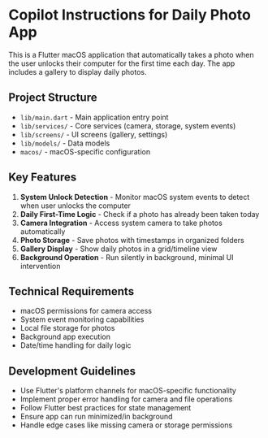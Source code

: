 # Copilot Instructions for Daily Photo App

<!-- Use this file to provide workspace-specific custom instructions to Copilot. For more details, visit https://code.visualstudio.com/docs/copilot/copilot-customization#_use-a-githubcopilotinstructionsmd-file -->

This is a Flutter macOS application that automatically takes a photo when the user unlocks their computer for the first time each day. The app includes a gallery to display daily photos.

## Project Structure
- `lib/main.dart` - Main application entry point
- `lib/services/` - Core services (camera, storage, system events)
- `lib/screens/` - UI screens (gallery, settings)
- `lib/models/` - Data models
- `macos/` - macOS-specific configuration

## Key Features
1. **System Unlock Detection** - Monitor macOS system events to detect when user unlocks the computer
2. **Daily First-Time Logic** - Check if a photo has already been taken today
3. **Camera Integration** - Access system camera to take photos automatically
4. **Photo Storage** - Save photos with timestamps in organized folders
5. **Gallery Display** - Show daily photos in a grid/timeline view
6. **Background Operation** - Run silently in background, minimal UI intervention

## Technical Requirements
- macOS permissions for camera access
- System event monitoring capabilities
- Local file storage for photos
- Background app execution
- Date/time handling for daily logic

## Development Guidelines
- Use Flutter's platform channels for macOS-specific functionality
- Implement proper error handling for camera and file operations
- Follow Flutter best practices for state management
- Ensure app can run minimized/in background
- Handle edge cases like missing camera or storage permissions
